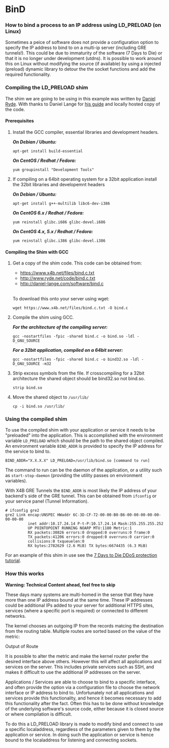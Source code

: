 # BinD

<div class="article-body">

<h3>How to bind a process to an IP address using LD_PRELOAD (on Linux)</h3>

<p>Sometimes a peice of software does not provide a configuration option to specify the IP address to bind to on a multi-ip server (including GRE tunnels!). This could be due to immaturity of the software (7 Days to Die) or that it is no longer under development (utdns). It is possible to work around this on Linux without modifying the source (if available) by using a injected (preload) dynamic library to detour the the socket functions and add the required functionality.</p>

<h3>Compiling the LD_PRELOAD shim</h3>

<p>The shim we are going to be using in this example was written by <a href="http://www.ryde.net/">Daniel Ryde</a>. With thanks to Daniel Lange for <a href="http://daniel-lange.com/archives/53-Binding-applications-to-a-specific-IP.html">his guide</a> and locally hosted copy of the code.</p>

<h4>Prerequisites</h4>

<ol>
<li><p>Install the GCC compiler, essential libraries and development headers.</p>

<p><strong><em>On Debian / Ubuntu:</em></strong></p>

<pre><code>apt-get install build-essential
</code></pre>

<p><strong><em>On CentOS / Redhat / Fedora:</em></strong></p>

<pre><code>yum groupinstall "Development Tools"
</code></pre></li>
<li><p>If compiling on a 64bit operating system for a 32bit application install the 32bit libraries and developemnt headers</p>

<p><strong><em>On Debian / Ubuntu:</em></strong></p>

<pre><code>apt-get install g++-multilib libc6-dev-i386
</code></pre>

<p><strong><em>On CentOS 6.x / Redhat / Fedora:</em></strong></p>

<pre><code>yum reinstall glibc.i686 glibc-devel.i686
</code></pre>

<p><strong><em>On CentOS 4.x, 5.x / Redhat / Fedora:</em></strong></p>

<pre><code>yum reinstall glibc.i386 glibc-devel.i386
</code></pre></li>
</ol>

<h4>Compiling the Shim with GCC</h4>

<ol>
<li><p>Get a copy of the shim code. This code can be obtained from:</p>

<ul>
<li><a href="https://www.x4b.net/files/bind.c.txt">https://www.x4b.net/files/bind.c.txt</a></li>
<li><a href="http://www.ryde.net/code/bind.c.txt">http://www.ryde.net/code/bind.c.txt</a></li>
<li><a href="http://daniel-lange.com/software/bind.c">http://daniel-lange.com/software/bind.c</a></li>
</ul>

<p><br>
To download this onto your server using wget:</p>

<pre><code>wget https://www.x4b.net/files/bind.c.txt -O bind.c
</code></pre></li>
<li><p>Compile the shim using GCC.</p>

<p><strong><em>For the architecture of the compiling server:</em></strong></p>

<pre><code>gcc -nostartfiles -fpic -shared bind.c -o bind.so -ldl -D_GNU_SOURCE
</code></pre>

<p><strong><em>For a 32bit application, compiled on a 64bit server:</em></strong></p>

<pre><code>gcc -nostartfiles -fpic -shared bind.c -o bind32.so -ldl -D_GNU_SOURCE -m32
</code></pre></li>
<li><p>Strip excess symbols from the file. If crosscompiling for a 32bit architecture the shared object should be bind32.so not bind.so.</p>

<pre><code>strip bind.so
</code></pre></li>
<li><p>Move the shared object to <code>/usr/lib/</code></p>

<pre><code>cp -i bind.so /usr/lib/
</code></pre></li>
</ol>

<h3>Using the compiled shim</h3>

<p>To use the compiled shim with your application or service it needs to be "preloaded" into the application. This is accomplished with the environment variable <code>LD_PRELOAD</code> which should be the path to the shared object compiled. An environment variable <code>BIND_ADDR</code> is provided to specify the IP address for the service to bind to.</p>

<pre><code>BIND_ADDR="X.X.X.X" LD_PRELOAD=/usr/lib/bind.so [command to run]
</code></pre>

<p>The command to run can be the daemon of the application, or a utility such as <code>start-stop-daemon</code> (providing the utility passes on environment variables).</p>

<p>With X4B GRE Tunnels the <code>BIND_ADDR</code> is most likely the IP address of your backend's side of the GRE tunnel. This can be obtained from <code>ifconfig</code> or your service panel (Tunnel Information).</p>

<pre><code># ifconfig gre2
gre2 Link encap:UNSPEC HWaddr 6C-3D-CF-72-00-00-B0-B6-00-00-00-00-00-00-00-00
          inet addr:10.17.24.14 P-t-P:10.17.24.14 Mask:255.255.255.252
          UP POINTOPOINT RUNNING NOARP MTU:1180 Metric:1
          RX packets:30826 errors:0 dropped:0 overruns:0 frame:0
          TX packets:41206 errors:0 dropped:0 overruns:0 carrier:0
          collisions:0 txqueuelen:0
          RX bytes:2782629 (2.6 MiB) TX bytes:6674435 (6.3 MiB)
</code></pre>

<p>For an example of this shim in use see the <a href="https://www.x4b.net/kb/7DtDDDoSProtection">7 Days to Die DDoS protection tutorial</a>.</p>

<h3>How this works</h3>

<p><strong>Warning: Technical Content ahead, feel free to skip</strong></p>

<p>These days many systems are multi-homed in the sense that they have more than one IP address bound at the same time. These IP addresses could be additional IPs added to your server for additional HTTPS sites, services (where a specific port is required) or connected to different networks.</p>

<p>The kernel chooses an outgoing IP from the records matcing the destination from the routing table. Multiple routes are sorted based on the value of the metric:</p>

Output of Route

<p>It is possible to alter the metric and make the kernel router prefer the desired interface above others. However this will affect all applications and services on the server. This includes private services such as SSH, and makes it difficult to use the additional IP addresses on the server.</p>

<p>Applications / Services are able to choose to bind to a specific interface, and often provide the option via a configuration file to choose the network interface or IP address to bind to. Unfortunately not all applications and services provide this functionality, and hence it becomes necessary to add this functionality after the fact. Often this has to be done without knowledge of the underlying software's source code, either because it is closed source or where compilation is difficult.</p>

<p>To do this a LD_PRELOAD library is made to modify bind and connect to use a specific localaddress, regardless of the parameters given to them by the application or service. In doing such the application or service is hence bound to the localaddress for listening and connecting sockets.</p>
